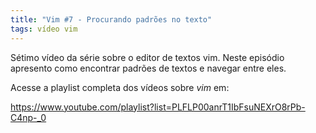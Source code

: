 ```yaml
---
title: "Vim #7 - Procurando padrões no texto"
tags: vídeo vim 
---
```


Sétimo vídeo da série sobre o editor de textos vim. Neste episódio apresento como encontrar padrões de textos e navegar entre eles.

Acesse a playlist completa dos vídeos sobre *vim* em:

https://www.youtube.com/playlist?list=PLFLP00anrT1IbFsuNEXrO8rPb-C4np-_0

